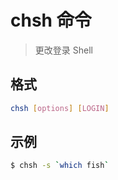 # chsh 命令

> 更改登录 Shell

## 格式

```bash
chsh [options] [LOGIN]
```

## 示例

```bash
$ chsh -s `which fish`
```
